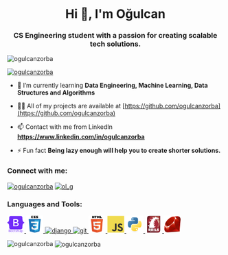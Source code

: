 <h1 align="center">Hi 👋, I'm Oğulcan</h1>
<h3 align="center">CS Engineering student with a passion for creating scalable tech solutions.</h3>

<p align="left"> <img src="https://komarev.com/ghpvc/?username=ogulcanzorba&label=Profile%20views&color=0e75b6&style=flat" alt="ogulcanzorba" /> </p>

<p align="left"> <a href="https://github.com/ryo-ma/github-profile-trophy"><img src="https://github-profile-trophy.vercel.app/?username=ogulcanzorba" alt="ogulcanzorba" /></a> </p>

- 🌱 I’m currently learning **Data Engineering, Machine Learning, Data Structures and Algorithms**

- 👨‍💻 All of my projects are available at [https://github.com/ogulcanzorba](https://github.com/ogulcanzorba)

- 📫 Contact with me from LinkedIn **https://www.linkedin.com/in/ogulcanzorba**

- ⚡ Fun fact **Being lazy enough will help you to create shorter solutions.**

<h3 align="left">Connect with me:</h3>
<p align="left">
<a href="https://linkedin.com/in/ogulcanzorba" target="blank"><img align="center" src="https://raw.githubusercontent.com/rahuldkjain/github-profile-readme-generator/master/src/images/icons/Social/linked-in-alt.svg" alt="ogulcanzorba" height="30" width="40" /></a>
<a href="https://www.leetcode.com/ol_g/" target="blank"><img align="center" src="https://raw.githubusercontent.com/rahuldkjain/github-profile-readme-generator/master/src/images/icons/Social/leet-code.svg" alt="ol_g" height="30" width="40" /></a>
</p>

<h3 align="left">Languages and Tools:</h3>
<p align="left"> <a href="https://getbootstrap.com" target="_blank" rel="noreferrer"> <img src="https://raw.githubusercontent.com/devicons/devicon/master/icons/bootstrap/bootstrap-plain-wordmark.svg" alt="bootstrap" width="40" height="40"/> </a> <a href="https://www.w3schools.com/css/" target="_blank" rel="noreferrer"> <img src="https://raw.githubusercontent.com/devicons/devicon/master/icons/css3/css3-original-wordmark.svg" alt="css3" width="40" height="40"/> </a> <a href="https://www.djangoproject.com/" target="_blank" rel="noreferrer"> <img src="https://cdn.worldvectorlogo.com/logos/django.svg" alt="django" width="40" height="40"/> </a> <a href="https://git-scm.com/" target="_blank" rel="noreferrer"> <img src="https://www.vectorlogo.zone/logos/git-scm/git-scm-icon.svg" alt="git" width="40" height="40"/> </a> <a href="https://www.w3.org/html/" target="_blank" rel="noreferrer"> <img src="https://raw.githubusercontent.com/devicons/devicon/master/icons/html5/html5-original-wordmark.svg" alt="html5" width="40" height="40"/> </a> <a href="https://developer.mozilla.org/en-US/docs/Web/JavaScript" target="_blank" rel="noreferrer"> <img src="https://raw.githubusercontent.com/devicons/devicon/master/icons/javascript/javascript-original.svg" alt="javascript" width="40" height="40"/> </a> <a href="https://www.python.org" target="_blank" rel="noreferrer"> <img src="https://raw.githubusercontent.com/devicons/devicon/master/icons/python/python-original.svg" alt="python" width="40" height="40"/> </a> <a href="https://rubyonrails.org" target="_blank" rel="noreferrer"> <img src="https://raw.githubusercontent.com/devicons/devicon/master/icons/rails/rails-original-wordmark.svg" alt="rails" width="40" height="40"/> </a> <a href="https://www.ruby-lang.org/en/" target="_blank" rel="noreferrer"> <img src="https://raw.githubusercontent.com/devicons/devicon/master/icons/ruby/ruby-original.svg" alt="ruby" width="40" height="40"/> </a> </p>

<p><img align="left" src="https://github-readme-stats.vercel.app/api/top-langs?username=ogulcanzorba&show_icons=true&locale=en&layout=compact" alt="ogulcanzorba" /></p>

<p>&nbsp;<img align="center" src="https://github-readme-stats.vercel.app/api?username=ogulcanzorba&show_icons=true&locale=en" alt="ogulcanzorba" /></p>

